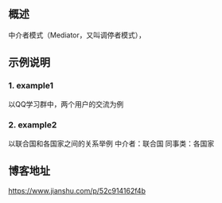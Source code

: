 ## 概述 

中介者模式（Mediator，又叫调停者模式），

## 示例说明

### 1. example1
以QQ学习群中，两个用户的交流为例


### 2. example2 
以联合国和各国家之间的关系举例
中介者：联合国
同事类：各国家

## 博客地址 
https://www.jianshu.com/p/52c914162f4b



